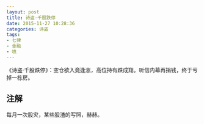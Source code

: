 ```yaml
---
layout: post
title: 诗盗·千股跌停
date: 2015-11-27 10:28:36
categories: 诗盗
tags:
- 七律
- 金融
- 喷
---
```

《诗盗·千股跌停》：空仓欲入竟逢涨，高位持有跌成翔。听信内幕再捐钱，终于亏掉一栋房。

## 注解
每月一次股灾，某些股渣的写照，赫赫。
